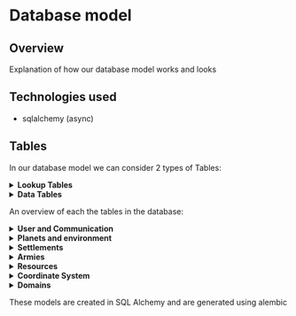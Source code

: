 # Database model

## Overview
Explanation of how our database model works and looks

## Technologies used
- sqlalchemy (async)

## Tables
In our database model we can consider 2 types of Tables:

<details>
<summary><strong>Lookup Tables</strong></summary>
<p>
These type of tables can be filled by developers.
These tables are only supposed to be altered during development by the game and 
<br/> not because of the actions of a user. In our project we use such tables to add new types of troops, building, etc.
</p>
</details>
<details>
<summary><strong>Data Tables</strong></summary>
<p>
These tables can be used to store information about the game and can be altered by user interactions
</p>
</details>

An overview of each the tables in the database:

<details>
<summary><strong>User and Communication</strong></summary>
<p>

|       Table        |  Type  | Purpose                                                                                                                                                  |
|:------------------:|:------:|:---------------------------------------------------------------------------------------------------------------------------------------------------------|
|        User        |  Data  | Store data of a user their account                                                                                                                       |
|      Alliance      |  Data  | Store the alliances                                                                                                                                      |
|      Message       |  Data  | Store the messages                                                                                                                                       |
|    MessageBoard    |  Data  | Each message corresponds to a message board<br/> This table makes it possible to request sequences <br/>of messages from an alliance or between players. |
|     FriendsOf      |  Data  | Store which users are friends with each other                                                                                                            |
|   FriendRequest    |  Data  | Stores which users have pending friend requests                                                                                                          |
|  AllianceRequest   |  Data  | Stores which users have pending alliance requests to join an alliance (needs to be accepted by someone in the alliance)                                  |
|  PoliticalStance   | Lookup | Stores all the political ideologies in our game                                                                                                          |
| HasPoliticalStance |  Data  | Stores information about the political direction of the user                                                                                             |
|     ColorCodes     |  Data  | Stores which color themes the user has selected                                                                                                          |


</p>
</details>


<details>
<summary><strong>Planets and environment</strong></summary>
<p>

|      Table       |  Type  | Purpose                                                                     |
|:----------------:|:------:|:----------------------------------------------------------------------------|
|      Planet      |  Data  | Stores the planets in the game                                              |     
|    PlanetType    | Lookup | Stores which types of planets are in the game <br/>(each planet has a type) |     
|   PlanetRegion   |  Data  | Stores the region corresponding to a planet                                 |     
| PlanetRegionType | Lookup | Store all the types a region can be                                         |     
|  AssociatedWith  | Lookup | Stores which region types can exist on which planet types                   |     


</p>
</details>

<details>
<summary><strong>Settlements</strong></summary>
<p>

|         Table          |  Type  | Purpose                                                                                                                   |
|:----------------------:|:------:|:--------------------------------------------------------------------------------------------------------------------------|
|          City          |  Data  | Stores information about a city that is in a region on a planet                                                           |                                                                                                                                                  |     
|    BuildingInstance    |  Data  | Stores which buildings a city has                                                                                         |     
|      BuildingType      | Lookup | Stores the types of buildings that can exist (This table is the parent of an ISA/polymorphic relation)                    |   
|  BuildingUpgradeQueue  | Lookup | Stores the buildings being upgraded                                                                                       |   
|      BarracksType      | Lookup | Stores which types of barracks exist (This table is a child of an ISA/polymorphic relation with BuildingType)             |
|        WallType        | Lookup | Stores which types of walls exist (This table is a child of an ISA/polymorphic relation with BuildingType)                |   
|       TowerType        | Lookup | Stores which types of towers exist (This table is a child of an ISA/polymorphic relation with BuildingType)               |   
| ProductionBuildingType | Lookup | Stores which types of production buildings exist (This table is a child of an ISA/polymorphic relation with BuildingType) |   
|   ProducesResources    | Lookup | Stores which resources a production building produces                                                                     |   
|      CreationCost      | Lookup | Stores the cost to create/upgrade certain buildings                                                                       |
|       CityCosts        | Lookup | Stores the base cost to create/upgrade a city                                                                             |
|    CityUpdateQueue     |  Data  | Stores the cities being upgraded                                                                                          |
|  BuildingUpdateQueue   |  Data  | Stores the buildings being upgraded                                                                                       |


</p>
</details>

<details>
<summary><strong>Armies</strong></summary>
<p>

|      Table      |  Type  | Purpose                                                                                                                                                                                                                 |
|:---------------:|:------:|:------------------------------------------------------------------------------------------------------------------------------------------------------------------------------------------------------------------------|
|  TrainingQueue  |  Data  | One entry stores the training data of 1 Entry in a trainingQueue,<br/>The table keeps track of which units need to be trained and in which order                                                                        |  
|    TroopType    | Lookup | Types of troops that are in the game                                                                                                                                                                                    |
|  TroopTypeCost  | Lookup | Stores which resources and how much of them it costs to train a unit                                                                                                                                                    |
|      Army       |  Data  | Stores data about an army                                                                                                                                                                                               |
| ArmyConsistsOf  |  Data  | The relation indication which types of units are part of the army and in what quantities                                                                                                                                |
| AttackOnArrive  |  Data  | To handle actions when an army arrives in an IDLE manner we use this table to keep track of events that need to occur when an army arrives at its destination (This table is the parent of an ISA/polymorphic relation) |
|   AttackArmy    |  Data  | Stores which other army we might attack when our army arrives at its position  (This table is a child of an ISA/polymorphic relation with AttackArmy)                                                                   |
|   AttackCity    |  Data  | Stores which city we might attack when our army arrives at its position     (This table is a child of an ISA/polymorphic relation with AttackArmy)                                                                      |
|    EnterCity    |  Data  | Stores which city we might enter when our army arrives at its position     (This table is a child of an ISA/polymorphic relation with AttackArmy)                                                                       |
|   MergeArmies   |  Data  | Stores which army we merge with when we arrive     (This table is a child of an ISA/polymorphic relation with AttackArmy)                                                                                               |
|   ArmyInCity    |  Data  | Stores the armies that are present inside a city                                                                                                                                                                        |
|      Stat       | Lookup | Table for all types of stats of an army                                                                                                                                                                                 |
|  TroopHasStat   | Lookup | Association between stats and troop type                                                                                                                                                                                |
|    Generals     | Lookup | Stores all the general types                                                                                                                                                                                            |
| ArmyHasGeneral  |  Data  | Stores whether a general is assigned to a specific army                                                                                                                                                                 |
| GeneralModifier | Lookup | Stores which modifiers this general provide when the general is in the army                                                                                                                                             |
|   EnterPlanet   |  Data  | Stores which planet we might enter when our fleet arrives at its position (This table is a child of an ISA/polymorphic relation with OnArrive)                                                                          |

</p>
</details>

<details>
<summary><strong>Resources</strong></summary>
<p>

|          Table           |  Type  | Purpose                                                                                                           |
|:------------------------:|:------:|:------------------------------------------------------------------------------------------------------------------|
|       ResourceType       | Lookup | Types of resources that are in the game - also has info about the starting amount of each resource type for a new player                                                                          |  
|       HasResources       |  Data  | Store resources associated with a user (stores how many of the resources a user has)                              |
|        TradeOffer        |  Data  | Stores the currently active trading offers                                                                        |
|        TradeGives        |  Data  | This table stores which resources a user will give to the trade offer setter when he/she accepts the trade offer. |
|      TradeReceives       |  Data  | This table stores which resources a user will receive from the trade offer setter when he/she accepts the trade   |
| ProductionRegionModifier |  Data  | Stores the modifiers applied to resource production based on the planet's region type.                            |
|     MaintenanceTroop     | Lookup | Stores The maintenance cost for a specific troop type                                                             |
|   MaintenanceBuilding    | Lookup | Stores The maintenance cost for a specific building type                                                          |


</p>
</details>

<details>
<summary><strong>Coordinate System</strong></summary>
<p>
The coordinate system used in our game is stored in the database as double precision (x,y) coordinate with values ranging from 0 to 1. 
Cities, Armies and regions have coordinates to keep track of their location.
</p>
</details>




<details>
<summary><strong>Domains</strong></summary>
<p>
The following domains are used:

|     Domain      | Purpose                                      |
|:---------------:|:---------------------------------------------|
|   Coordinate    | Domain for coordinates                       |  
| PositiveInteger | Domain for integers that need to be positive |  
|   Percentage    | Value in range between [-1, 1]               |  
|     Decimal     | Value in range between [0, 1]                |  

</p>
</details>

These models are created in SQL Alchemy and are generated using alembic
